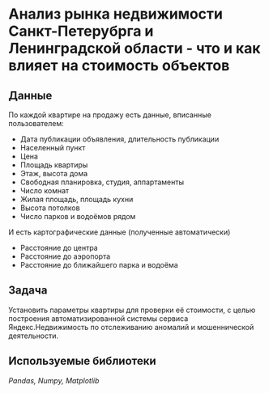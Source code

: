 # Анализ рынка недвижимости Санкт-Петерубрга и Ленинградской области - что и как влияет на стоимость объектов

## Данные
По каждой квартире на продажу есть данные, вписанные пользователем:
* Дата публикации объявления, длительность публикации
* Населенный пункт
* Цена 
* Площадь квартиры
* Этаж, высота дома
* Свободная планировка, студия, аппартаменты
* Число комнат
* Жилая площадь, площадь кухни
* Высота потолков
* Число парков и водоёмов рядом

И есть картографические данные (полученные автоматически)
* Расстояние до центра
* Расстояние до аэропорта
* Расстояние до ближайшего парка и водоёма

## Задача
Установить параметры квартиры для проверки её стоимости, с целью построения автоматизированной системы сервиса Яндекс.Недвижимость по отслеживанию аномалий и мошеннической деятельности.

## Используемые библиотеки
_Pandas, Numpy, Matplotlib_

